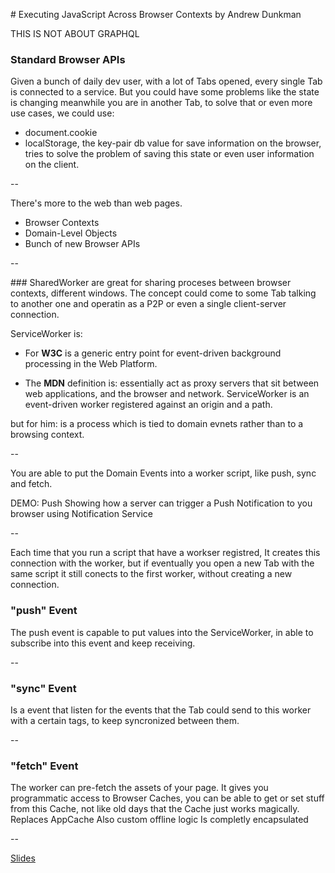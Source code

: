 # Executing JavaScript Across Browser Contexts by Andrew Dunkman

THIS IS NOT ABOUT GRAPHQL

### Standard Browser APIs

Given a bunch of daily dev user, with a lot of Tabs opened, every single Tab is connected to a service.
But you could have some problems like the state is changing meanwhile you are
in another Tab, to solve that or even more use cases, we could use:

- document.cookie
- localStorage, the key-pair db value for save information on the browser, tries to solve the problem of saving this state or even user information on the client.

--

There's more to the web than web pages.
- Browser Contexts
- Domain-Level Objects
- Bunch of new Browser APIs

--

### SharedWorker
are great for sharing proceses between browser contexts, different windows.
The concept could come to some Tab talking to another one and operatin as a P2P or
even a single client-server connection.

ServiceWorker is:

- For **W3C** is a generic entry point for event-driven background processing in the Web Platform.

- The **MDN** definition is: essentially act as proxy servers that sit between web applications, and the browser and network. ServiceWorker is an event-driven worker registered against an origin and a path.

but for him: is a process which is tied to domain evnets rather than to a browsing context.

--

You are able to put the Domain Events into a worker script, like push, sync and fetch.

DEMO: Push
Showing how a server can trigger a Push Notification to you browser using Notification Service

--

Each time that you run a script that have a workser registred, It creates this
connection with the worker, but if eventually you open a new Tab with the same
script it still conects to the first worker, without creating a new connection.

### "push" Event

The push event is capable to put values into the ServiceWorker, in able to subscribe into this event and keep receiving.

<!-- Define what's that with code here -->
<!-- Browser support -->

--

### "sync" Event

Is a event that listen for the events that the Tab could send to this worker
with a certain tags, to keep syncronized between them.

<!-- Define what's that with code here -->
<!-- Browser support -->

--

### "fetch" Event

The worker can pre-fetch the assets of your page.
It gives you programmatic access to Browser Caches, you can be able to get or set
stuff from this Cache, not like old days that the Cache just works magically.
Replaces AppCache
Also custom offline logic
Is completly encapsulated

<!-- Define what's that with code here -->
<!-- Browser support -->

--

[Slides](dunkman.me/talks/fsf)
